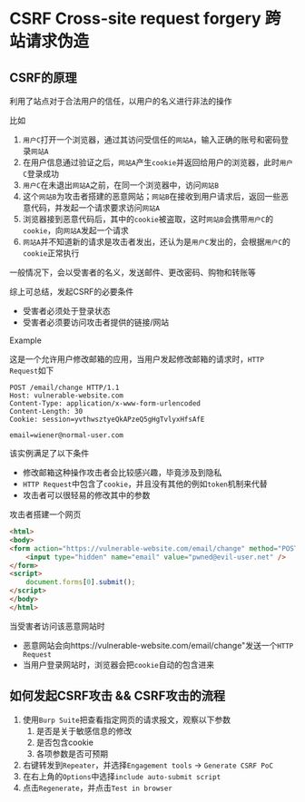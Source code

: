 # CSRF Cross-site request forgery 跨站请求伪造
## CSRF的原理
利用了站点对于合法用户的信任，以用户的名义进行非法的操作

比如

1. `用户C`打开一个浏览器，通过其访问受信任的`网站A`，输入正确的账号和密码登录`网站A`
2. 在用户信息通过验证之后，`网站A`产生`cookie`并返回给用户的浏览器，此时`用户C`登录成功
3. `用户C`在未退出`网站A`之前，在同一个浏览器中，访问`网站B`
4. 这个`网站B`为攻击者搭建的恶意网站；`网站B`在接收到用户请求后，返回一些恶意代码，并发起一个请求要求访问`网站A`
5. 浏览器接到恶意代码后，其中的`cookie`被盗取，这时`网站B`会携带`用户C`的`cookie`，向`网站A`发起一个请求
6. `网站A`并不知道新的请求是攻击者发出，还认为是`用户C`发出的，会根据`用户C`的`cookie`正常执行

一般情况下，会以受害者的名义，发送邮件、更改密码、购物和转账等

综上可总结，发起CSRF的必要条件
* 受害者必须处于登录状态
* 受害者必须要访问攻击者提供的链接/网站

Example

这是一个允许用户修改邮箱的应用，当用户发起修改邮箱的请求时，`HTTP Request`如下
```http request
POST /email/change HTTP/1.1
Host: vulnerable-website.com
Content-Type: application/x-www-form-urlencoded
Content-Length: 30
Cookie: session=yvthwsztyeQkAPzeQ5gHgTvlyxHfsAfE

email=wiener@normal-user.com
```
该实例满足了以下条件
* 修改邮箱这种操作攻击者会比较感兴趣，毕竟涉及到隐私
* `HTTP Request`中包含了`cookie`，并且没有其他的例如`token`机制来代替
* 攻击者可以很轻易的修改其中的参数

攻击者搭建一个网页
```html
<html>
<body>
<form action="https://vulnerable-website.com/email/change" method="POST">
    <input type="hidden" name="email" value="pwned@evil-user.net" />
</form>
<script>
    document.forms[0].submit();
</script>
</body>
</html>
```
当受害者访问该恶意网站时
* 恶意网站会向https://vulnerable-website.com/email/change"发送一个`HTTP Request`
* 当用户登录网站时，浏览器会把`cookie`自动的包含进来

## 如何发起CSRF攻击 && CSRF攻击的流程

1. 使用`Burp Suite`把查看指定网页的请求报文，观察以下参数
   1. 是否是关于敏感信息的修改
   2. 是否包含cookie
   3. 各项参数是否可预期
2. 右键转发到`Repeater`，并选择`Engagement tools` -> `Generate CSRF PoC`
3. 在右上角的`Options`中选择`include auto-submit script`
4. 点击`Regenerate`，并点击`Test in browser`